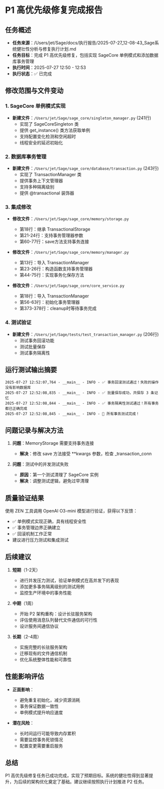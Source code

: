 # P1 高优先级修复完成报告

## 任务概述
- **任务来源**：/Users/jet/Sage/docs/执行报告/2025-07-27_12-08-43_Sage系统健壮性分析与修复执行计划.md
- **任务目标**：完成 P1 高优先级修复，包括实现 SageCore 单例模式和添加数据库事务管理
- **执行时间**：2025-07-27 12:50 - 12:53
- **执行状态**：✅ 已完成

## 修改范围与文件变动

### 1. SageCore 单例模式实现
- **新建文件**：`/Users/jet/Sage/sage_core/singleton_manager.py` (241行)
  - 实现了 SageCoreSingleton 类
  - 提供 get_instance() 类方法获取单例
  - 支持配置变化检测和空闲超时
  - 线程安全的延迟初始化

### 2. 数据库事务管理
- **新建文件**：`/Users/jet/Sage/sage_core/database/transaction.py` (243行)
  - 实现了 TransactionManager 类
  - 提供事务上下文管理器
  - 支持多种隔离级别
  - 提供 @transactional 装饰器

### 3. 集成修改
- **修改文件**：`/Users/jet/Sage/sage_core/memory/storage.py`
  - 第18行：继承 TransactionalStorage
  - 第21-24行：支持事务管理器参数
  - 第60-77行：save方法支持事务连接

- **修改文件**：`/Users/jet/Sage/sage_core/memory/manager.py`
  - 第13行：导入 TransactionManager
  - 第23-26行：构造函数支持事务管理器
  - 第44-75行：实现事务化保存方法

- **修改文件**：`/Users/jet/Sage/sage_core/core_service.py`
  - 第18行：导入 TransactionManager
  - 第56-63行：初始化事务管理器
  - 第373-378行：cleanup时等待事务完成

### 4. 测试验证
- **新建文件**：`/Users/jet/Sage/tests/test_transaction_manager.py` (206行)
  - 测试事务回滚功能
  - 测试批量保存
  - 测试事务隔离性

## 运行测试输出摘要
```
2025-07-27 12:52:07,764 - __main__ - INFO - ✅ 事务回滚测试通过！失败的操作没有影响数据库
2025-07-27 12:52:08,835 - __main__ - INFO - ✅ 批量保存成功，共保存 3 条记忆
2025-07-27 12:52:08,844 - __main__ - INFO - ✅ 事务隔离性测试通过！所有事务都已正确完成
2025-07-27 12:52:08,845 - __main__ - INFO - 🎉 所有事务测试完成！
```

## 问题记录与解决方法
1. **问题**：MemoryStorage 需要支持事务连接
   - **解决**：修改 save 方法接受 **kwargs 参数，检查 _transaction_conn

2. **问题**：测试中的并发测试失败
   - **原因**：第一个测试清理了 SageCore 实例
   - **解决**：调整测试逻辑，避免过早清理

## 质量验证结果
使用 ZEN 工具调用 OpenAI O3-mini 模型进行验证，获得以下反馈：
- ✅ 单例模式实现正确，具有线程安全性
- ✅ 事务管理边界正确建立
- ✅ 回滚机制工作正常
- 建议进行压力测试和集成测试

## 后续建议
1. **短期**（1-2天）
   - 进行并发压力测试，验证单例模式在高并发下的表现
   - 添加更多事务隔离级别的测试用例
   - 监控生产环境中的事务性能

2. **中期**（1周）
   - 开始 P2 架构重构：设计长驻服务架构
   - 评估使用消息队列替代文件通信的可行性
   - 设计服务间通信协议

3. **长期**（2-4周）
   - 实施完整的长驻服务架构
   - 迁移现有的文件通信机制
   - 优化系统整体性能和可靠性

## 性能影响评估
- **正面影响**：
  - 避免重复初始化，减少资源消耗
  - 事务保证数据一致性
  - 单例模式提升响应速度

- **潜在风险**：
  - 长时间运行可能导致内存累积
  - 需要监控事务死锁情况
  - 配置变更需要重启服务

## 总结
P1 高优先级修复任务已成功完成，实现了预期目标。系统的健壮性得到显著提升，为后续的架构优化奠定了基础。建议继续按照执行计划推进 P2 任务。